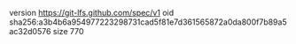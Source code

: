 version https://git-lfs.github.com/spec/v1
oid sha256:a3b4b6a954977223298731cad5f81e7d361565872a0da800f7b89a5ac32d0576
size 770
